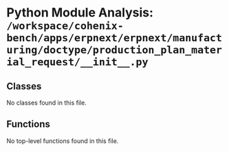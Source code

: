 # Python Module Analysis: `/workspace/cohenix-bench/apps/erpnext/erpnext/manufacturing/doctype/production_plan_material_request/__init__.py`

## Classes

No classes found in this file.


## Functions

No top-level functions found in this file.
